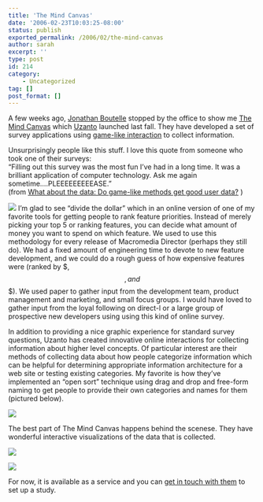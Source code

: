 ```yaml
---
title: 'The Mind Canvas'
date: '2006-02-23T10:03:25-08:00'
status: publish
exported_permalink: /2006/02/the-mind-canvas
author: sarah
excerpt: ''
type: post
id: 214
category:
    - Uncategorized
tag: []
post_format: []
---
```

A few weeks ago, [Jonathan Boutelle](http://www.jonathanboutelle.com/) stopped by the office to show me [The Mind Canvas](http://themindcanvas.com/) which [Uzanto](http://www.uzanto.com/) launched last fall. They have developed a set of survey applications using [game-like interaction](http://themindcanvas.com/how-it-works/research-methods/) to collect information.

Unsurprisingly people like this stuff. I love this quote from someone who took one of their surveys:  
“Filling out this survey was the most fun I’ve had in a long time. It was a brilliant application of computer technology. Ask me again sometime….PLEEEEEEEEEASE.”  
(from [What about the data: Do game-like methods get good user data?](http://www.themindcanvas.com/2005/11/23/gem-data-quality/) )

![](http://www.themindcanvas.com/wp-content/themes/mindcanvas/img/technology.gif) I’m glad to see “divide the dollar” which in an online version of one of my favorite tools for getting people to rank feature priorities. Instead of merely picking your top 5 or ranking features, you can decide what amount of money you want to spend on which feature. We used to use this methodology for every release of Macromedia Director (perhaps they still do). We had a fixed amount of engineering time to devote to new feature development, and we could do a rough guess of how expensive features were (ranked by $, $$, and $$$). We used paper to gather input from the development team, product management and marketing, and small focus groups. I would have loved to gather input from the loyal following on direct-l or a large group of prospective new developers using using this kind of online survey.

In addition to providing a nice graphic experience for standard survey questions, Uzanto has created innovative online interactions for collecting information about higher level concepts. Of particular interest are their methods of collecting data about how people categorize information which can be helpful for determining appropriate information architecture for a web site or testing existing categories. My favorite is how they’ve implemented an “open sort” technique using drag and drop and free-form naming to get people to provide their own categories and names for them (pictured below).

![](https://www.ultrasaurus.com/images/blog/mindcanvas/opensort.png)

The best part of The Mind Canvas happens behind the scenese. They have wonderful interactive visualizations of the data that is collected.

![](https://www.ultrasaurus.com/images/blog/mindcanvas/listmap.jpg)

![](https://www.ultrasaurus.com/images/blog/mindcanvas/weightmap.jpg)

For now, it is available as a service and you can [get in touch with them](http://www.themindcanvas.com/2005/12/19/mindcanvas-currently-available/) to set up a study.